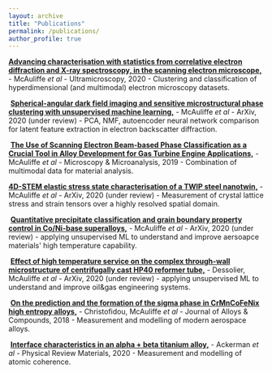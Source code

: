 ```yaml
---
layout: archive
title: "Publications"
permalink: /publications/
author_profile: true
---
```


**[Advancing characterisation with statistics from correlative electron diffraction and X-ray spectroscopy, in the scanning electron microscope,](https://arxiv.org/abs/1908.04084)** - McAuliffe *et al* - Ultramicroscopy, 2020 - Clustering and classification of hyperdimensional (and multimodal) electron microscopy datasets.

​
**[Spherical-angular dark field imaging and sensitive microstructural phase clustering with unsupervised machine learning,](https://arxiv.org/abs/2005.10581)** - McAuliffe *et al* - ArXiv, 2020 (under review) - PCA, NMF, autoencoder neural network comparison for latent feature extraction in electron backscatter diffraction.

​
**[The Use of Scanning Electron Beam-based Phase Classification as a Crucial Tool in Alloy Development for Gas Turbine Engine Applications,](https://www.cambridge.org/core/journals/microscopy-and-microanalysis/article/use-of-scanning-electron-beambased-phase-classification-as-a-crucial-tool-in-alloy-development-for-gas-turbine-engine-applications/CDD90528AEEA54F8E85E9CF759E0D66E)** - McAuliffe *et al* - Microscopy & Microanalysis, 2019 - Combination of multimodal data for material analysis.
​

**[4D-STEM elastic stress state characterisation of a TWIP steel nanotwin,](https://arxiv.org/abs/2004.03982)** - McAuliffe *et al* - ArXiv, 2020 (under review) - Measurement of crystal lattice stress and strain tensors over a highly resolved spatial domain.

​
**[Quantitative precipitate classification and grain boundary property control in Co/Ni-base superalloys,](https://arxiv.org/abs/2009.00948)** - McAuliffe *et al* - ArXiv, 2020 (under review) - applying unsupervised ML to understand and improve aersoapce materials' high temperature capability.

​
**[Effect of high temperature service on the complex through-wall microstructure of centrifugally cast HP40 reformer tube,](https://arxiv.org/abs/2008.07429)** - Dessolier, McAuliffe *et al* - ArXiv, 2020 (under review) - applying unsupervised ML to understand and improve oil&gas engineering systems.

​
**[On the prediction and the formation of the sigma phase in CrMnCoFeNix high entropy alloys,](https://www.sciencedirect.com/science/article/pii/S0925838818329062?casa_token=UlystsvnrRcAAAAA:whA-ISZdxBv6p-UKRLDhxkNo2JuDJYI5KF264HsllLNLQbXmAqoZ71atcNwBGXYJly1Alu6Y)** - Christofidou, McAuliffe *et al* - Journal of Alloys & Compounds, 2018 - Measurement and modelling of modern aerospace alloys.

​
**[Interface characteristics in an alpha + beta titanium alloy,](https://arxiv.org/abs/1805.09882)** - Ackerman *et al* - Physical Review Materials, 2020 - Measurement and modelling of atomic coherence.